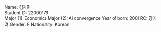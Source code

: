 Name: 김지민   
Student ID: 22000176  
Major (1): Economics
Major (2): AI convergence
Year of born: 2001
RC: 장기려
Gender: F
Nationality: Korean
